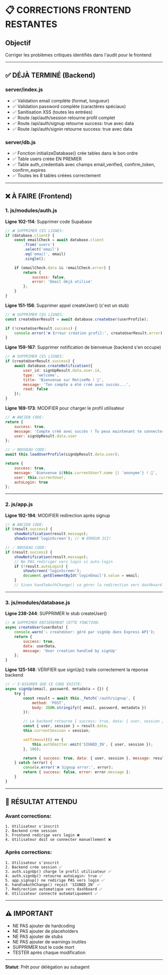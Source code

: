 # 📋 CORRECTIONS FRONTEND RESTANTES

## Objectif
Corriger les problèmes critiques identifiés dans l'audit pour le frontend

---

## ✅ DÉJÀ TERMINÉ (Backend)

### server/index.js
- ✅ Validation email complète (format, longueur)
- ✅ Validation password complète (caractères spéciaux)
- ✅ Sanitisation XSS (toutes les entrées)
- ✅ Route /api/auth/session retourne profil complet
- ✅ Route /api/auth/signup retourne success: true avec data
- ✅ Route /api/auth/signin retourne success: true avec data

### server/db.js
- ✅ Fonction initializeDatabase() crée tables dans le bon ordre
- ✅ Table users créée EN PREMIER
- ✅ Table auth_credentials avec champs email_verified, confirm_token, confirm_expires
- ✅ Toutes les 8 tables créées correctement

---

## ❌ À FAIRE (Frontend)

### 1. js/modules/auth.js

**Ligne 102-114**: Supprimer code Supabase
```javascript
// ❌ SUPPRIMER CES LIGNES:
if (database.client) {
    const emailCheck = await database.client
        .from('users')
        .select('email')
        .eq('email', email)
        .single();

    if (emailCheck.data && !emailCheck.error) {
        return {
            success: false,
            error: 'Email déjà utilisé'
        };
    }
}
```

**Ligne 151-156**: Supprimer appel createUser() (c'est un stub)
```javascript
// ❌ SUPPRIMER CES LIGNES:
const createUserResult = await database.createUser(userProfile);

if (!createUserResult.success) {
    console.error('❌ Erreur création profil:', createUserResult.error);
}
```

**Ligne 159-167**: Supprimer notification de bienvenue (backend s'en occupe)
```javascript
// ❌ SUPPRIMER CES LIGNES:
if (createUserResult.success) {
    await database.createNotification({
        user_id: signUpResult.data.user.id,
        type: 'welcome',
        title: 'Bienvenue sur MotiveMe ! 🎯',
        message: 'Ton compte a été créé avec succès...',
        read: false
    });
}
```

**Ligne 169-173**: MODIFIER pour charger le profil utilisateur
```javascript
// ❌ ANCIEN CODE:
return {
    success: true,
    message: 'Compte créé avec succès ! Tu peux maintenant te connecter.',
    user: signUpResult.data.user
};

// ✅ NOUVEAU CODE:
await this.loadUserProfile(signUpResult.data.user);

return {
    success: true,
    message: `Bienvenue ${this.currentUser?.name || 'anonyme'} ! 👋`,
    user: this.currentUser,
    autoLogin: true
};
```

---

### 2. js/app.js

**Ligne 192-194**: MODIFIER redirection après signup
```javascript
// ❌ ANCIEN CODE:
if (result.success) {
    showNotification(result.message);
    showScreen('loginScreen'); // ❌ ERREUR ICI!

// ✅ NOUVEAU CODE:
if (result.success) {
    showNotification(result.message);
    // Ne PAS rediriger vers login si auto-login
    if (!result.autoLogin) {
        showScreen('loginScreen');
        document.getElementById('loginEmail').value = email;
    }
    // Sinon handleAuthChange() va gérer la redirection vers dashboard
```

---

### 3. js/modules/database.js

**Ligne 238-244**: SUPPRIMER le stub createUser()
```javascript
// ❌ SUPPRIMER ENTIÈREMENT CETTE FONCTION:
async createUser(userData) {
    console.warn('⚠️ createUser: géré par signUp dans Express API');
    return { 
        success: true, 
        data: userData,
        message: 'User creation handled by signUp'
    };
}
```

**Ligne 125-148**: VÉRIFIER que signUp() traite correctement la réponse backend
```javascript
// ✅ S'ASSURER QUE CE CODE EXISTE:
async signUp(email, password, metadata = {}) {
    try {
        const result = await this._fetch('/auth/signup', {
            method: 'POST',
            body: JSON.stringify({ email, password, metadata })
        });

        // Le backend retourne { success: true, data: { user, session }, message }
        const { user, session } = result.data;
        this.currentSession = session;

        setTimeout(() => {
            this.authEmitter.emit('SIGNED_IN', { user, session });
        }, 100);

        return { success: true, data: { user, session }, message: result.message };
    } catch (error) {
        console.error('❌ Signup error:', error);
        return { success: false, error: error.message };
    }
}
```

---

## 🎯 RÉSULTAT ATTENDU

### Avant corrections:
```
1. Utilisateur s'inscrit
2. Backend crée session
3. Frontend redirige vers login ❌
4. Utilisateur doit se connecter manuellement ❌
```

### Après corrections:
```
1. Utilisateur s'inscrit
2. Backend crée session ✅
3. auth.signUp() charge le profil utilisateur ✅
4. auth.signUp() retourne autoLogin: true ✅
5. app.signup() ne redirige PAS vers login ✅
6. handleAuthChange() reçoit 'SIGNED_IN' ✅
7. Redirection automatique vers dashboard ✅
8. Utilisateur connecté automatiquement ✅
```

---

## ⚠️ IMPORTANT

- NE PAS ajouter de hardcoding
- NE PAS ajouter de placeholders
- NE PAS ajouter de stubs
- NE PAS ajouter de warnings inutiles
- SUPPRIMER tout le code mort
- TESTER après chaque modification

---

**Statut**: Prêt pour délégation au subagent
